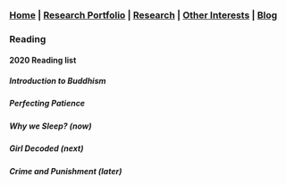 ### [Home](README.md) | [Research Portfolio](/research.md) | [Research](research_projects.md) | [Other Interests](other_interests.md) | [Blog](blog.md) 

### Reading 

#### 2020 Reading list

##### Introduction to Buddhism

##### Perfecting Patience

##### Why we Sleep? (now)

##### Girl Decoded (next)

##### Crime and Punishment (later)

